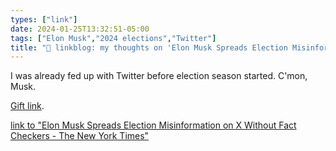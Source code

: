 ```yaml
---
types: ["link"]
date: 2024-01-25T13:32:51-05:00
tags: ["Elon Musk","2024 elections","Twitter"]
title: "🔗 linkblog: my thoughts on 'Elon Musk Spreads Election Misinformation on X Without Fact Checkers - The New York Times'"
---
```

I was already fed up with Twitter before election season started. C'mon, Musk.

[Gift link](https://www.nytimes.com/2024/01/25/us/politics/elon-musk-election-misinformation-x-twitter.html?unlocked_article_code=1.QU0.WvBY.H0dDr2lb69Kk&smid=url-share).

[link to "Elon Musk Spreads Election Misinformation on X Without Fact Checkers - The New York Times"](https://www.nytimes.com/2024/01/25/us/politics/elon-musk-election-misinformation-x-twitter.html)
